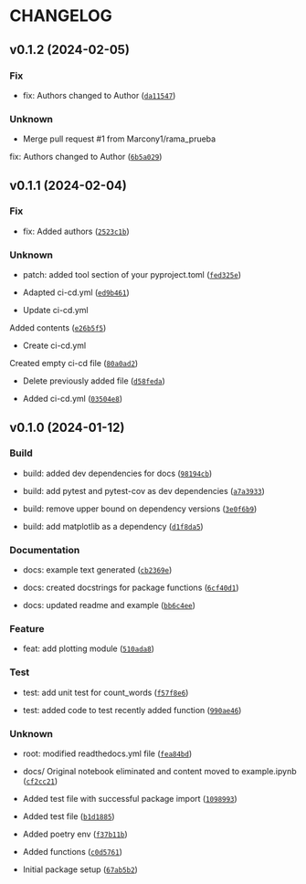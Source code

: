 # CHANGELOG



## v0.1.2 (2024-02-05)

### Fix

* fix: Authors changed to Author ([`da11547`](https://github.com/Marcony1/pycounts_mpbm/commit/da11547d09674d209bfc438730a8d40de063497a))

### Unknown

* Merge pull request #1 from Marcony1/rama_prueba

fix: Authors changed to Author ([`6b5a029`](https://github.com/Marcony1/pycounts_mpbm/commit/6b5a02943791cc2a753bc2ba50cbd8c4874e2973))


## v0.1.1 (2024-02-04)

### Fix

* fix: Added authors ([`2523c1b`](https://github.com/Marcony1/pycounts_mpbm/commit/2523c1bdf30ecd15faa1f25a9850009cdb638774))

### Unknown

* patch: added tool section of your pyproject.toml ([`fed325e`](https://github.com/Marcony1/pycounts_mpbm/commit/fed325ebbcd8df6127fdf840ff81d9d708f52675))

* Adapted ci-cd.yml ([`ed9b461`](https://github.com/Marcony1/pycounts_mpbm/commit/ed9b461879ba7990bf4dd166b203dadb7be86fc1))

* Update ci-cd.yml

Added contents ([`e26b5f5`](https://github.com/Marcony1/pycounts_mpbm/commit/e26b5f56a3b7114e703ae470b787efd1c3a544e9))

* Create ci-cd.yml

Created empty ci-cd file ([`80a0ad2`](https://github.com/Marcony1/pycounts_mpbm/commit/80a0ad2c0e106c0fcb29aea98d434d9854a6458b))

* Delete previously added file ([`d58feda`](https://github.com/Marcony1/pycounts_mpbm/commit/d58fedaf8af6ee9889c899a0e996e66beb5ab0d3))

* Added ci-cd.yml ([`03504e8`](https://github.com/Marcony1/pycounts_mpbm/commit/03504e8d59d2c6c5107aaab25df5af4073530573))


## v0.1.0 (2024-01-12)

### Build

* build: added dev dependencies for docs ([`98194cb`](https://github.com/Marcony1/pycounts_mpbm/commit/98194cbb8548c7227c4a12087f8877e8528fae7d))

* build: add pytest and pytest-cov as dev dependencies ([`a7a3933`](https://github.com/Marcony1/pycounts_mpbm/commit/a7a39330bf2c8abbd3aa8be5c2c4e81e28885568))

* build: remove upper bound on dependency versions ([`3e0f6b9`](https://github.com/Marcony1/pycounts_mpbm/commit/3e0f6b9198c14e5f8f7ef57e8338ce550fa1fef8))

* build: add matplotlib as a dependency ([`d1f8da5`](https://github.com/Marcony1/pycounts_mpbm/commit/d1f8da5989f0bea2e2d4fd5fee2644c854447094))

### Documentation

* docs: example text generated ([`cb2369e`](https://github.com/Marcony1/pycounts_mpbm/commit/cb2369ee58ef46cd93b2f4770ae57fac85b441b3))

* docs: created docstrings for package functions ([`6cf40d1`](https://github.com/Marcony1/pycounts_mpbm/commit/6cf40d14c79bdf8c0ed31ce156a5a3408eeb3862))

* docs: updated readme and example ([`bb6c4ee`](https://github.com/Marcony1/pycounts_mpbm/commit/bb6c4ee7bd7c6e1629b8b2d6c31881b128e90a74))

### Feature

* feat: add plotting module ([`510ada8`](https://github.com/Marcony1/pycounts_mpbm/commit/510ada8fa1f791b3433c229bde29ed84015c7e45))

### Test

* test: add unit test for count_words ([`f57f8e6`](https://github.com/Marcony1/pycounts_mpbm/commit/f57f8e69db03e16ba4439ea56819fc0d6f6c6f5b))

* test: added code to test recently added function ([`990ae46`](https://github.com/Marcony1/pycounts_mpbm/commit/990ae462173e7b527b0fe867dd59d593515bff08))

### Unknown

* root: modified readthedocs.yml file ([`fea84bd`](https://github.com/Marcony1/pycounts_mpbm/commit/fea84bd9ee839ea90bbca92e27c3002cb87b19ba))

* docs/ Original notebook eliminated and content moved to example.ipynb ([`cf2cc21`](https://github.com/Marcony1/pycounts_mpbm/commit/cf2cc21fbecfc00d5b4d9124e80615b1411889b3))

* Added test file with successful package import ([`1098993`](https://github.com/Marcony1/pycounts_mpbm/commit/109899320d82974037bf5a04c8b46fa2f74d174f))

* Added test file ([`b1d1885`](https://github.com/Marcony1/pycounts_mpbm/commit/b1d18858b4b604f2904c541b7e445d6490dcd8de))

* Added poetry env ([`f37b11b`](https://github.com/Marcony1/pycounts_mpbm/commit/f37b11bbc0bbad42653ebb5fa4bac8fa4482420f))

* Added functions ([`c0d5761`](https://github.com/Marcony1/pycounts_mpbm/commit/c0d57618ed9734b7742ee055a31896bea323440e))

* Initial package setup ([`67ab5b2`](https://github.com/Marcony1/pycounts_mpbm/commit/67ab5b28ca085ba122a7eb5ae599f3fbccfe0e6d))
